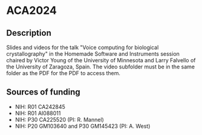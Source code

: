 # ACA2024

## Description

Slides and videos for the talk "Voice computing for biological crystallography" in the Homemade Software and Instruments session chaired by Victor Young of the University of Minnesota and Larry Falvello of the University of Zaragoza, Spain.
The video subfolder must be in the same folder as the PDF for the PDF to access them.

## Sources of funding

- NIH: R01 CA242845
- NIH: R01 AI088011
- NIH: P30 CA225520 (PI: R. Mannel)
- NIH: P20 GM103640 and P30 GM145423 (PI: A. West)
